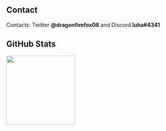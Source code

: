 ## Contact

Contacts: Twitter **@dragonfirefox06** and Discord **luha#4341**


## GitHub Stats

<p align="left">
<a href="https://github.com/dragonfirefox">
<img height="180em" src="https://github-readme-stats-eight-theta.vercel.app/api?username=dragonfirefox&show_icons=true&theme=dracula&include_all_commits=true&count_private=true"/>
</a>
</p>
